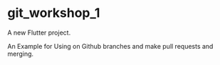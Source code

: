 # git_workshop_1

A new Flutter project.

An Example for Using on Github branches and make pull requests and merging.
